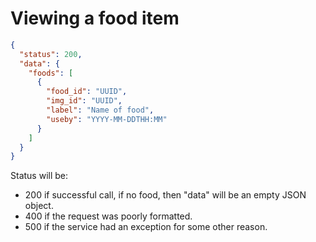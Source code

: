 # Viewing a food item

```json
{
  "status": 200,
  "data": {
    "foods": [
      {
        "food_id": "UUID",
        "img_id": "UUID",
        "label": "Name of food",
        "useby": "YYYY-MM-DDTHH:MM"
      }
    ]
  }
}
```

Status will be:
- 200 if successful call, if no food, then "data" will be an empty JSON object.
- 400 if the request was poorly formatted.
- 500 if the service had an exception for some other reason.
